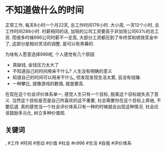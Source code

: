 # 不知道做什么的时间

正常工作, 每天8小时一个月22天, 总工作时间176小时. 大小周, 一天12个小时, 总工作时间288小时. 时薪相同的话, 加班的公司工资要高于非加班公司63%的总工资. 而很多时候996公司时薪不一定高, 大部分工资都压到了年终奖和绩效奖金中了, 这部分是相对灵活的调整, 是可以有黑幕的.

为啥有人愿意选择996呢, 个人感觉有几个原因

* 真缺钱, 金钱压力太大了
* 不知道自己的时间用来干什么? 人生没有明确的意义
* 知道自己的时间可以用来干什么, 但发现发现生活太累, 且没有钱赚.
* 一种攀比, 就像游戏的数值, 就是要高.

在现在这个社会评价体系单一, 感觉人生只有一个目标, 脱离这个目标就失去了意义. 当然这个目标是否是自己所喜欢的这不重要, 社会需要你在这个目标上奔驰, 不要后退. 真的感觉当一个社会评价体系只有一种的时候就会出现这种情况. 社会应该鼓励多元化, 树立多种价值观.

## 关键词

, #工作 #时间 #劳动 #价值 #社会 #n996 #生活 #自我 #评价体系
